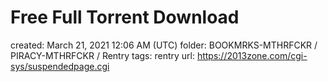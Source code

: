 # Free Full Torrent Download

created: March 21, 2021 12:06 AM (UTC)
folder: BOOKMRKS-MTHRFCKR / PIRACY-MTHRFCKR / Rentry
tags: rentry
url: https://2013zone.com/cgi-sys/suspendedpage.cgi